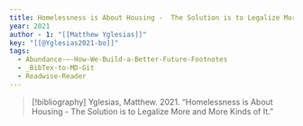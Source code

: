```yaml
---
title: Homelessness is About Housing -  The Solution is to Legalize More and More Kinds of It
year: 2021
author - 1: "[[Matthew Yglesias]]"
key: "[[@Yglesias2021-bo]]"
tags:
  - Abundance-–-How-We-Build-a-Better-Future-Footnotes
  - _BibTex-to-MD-Git
  - Readwise-Reader
---
```


> [!bibliography]
> Yglesias, Matthew. 2021. “Homelessness is About Housing -  The Solution is to Legalize More and More Kinds of It.”